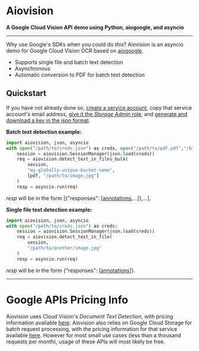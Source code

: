 # Aiovision
**A Google Cloud Vision API demo using Python, aiogoogle, and asyncio**
****
Why use Google's SDKs when you could do *this*? Aiovision is an asyncio demo for Google Cloud Vision OCR based on [aiogoogle](https://aiogoogle.readthedocs.io/en/latest/).  

- Supports single file and batch text detection
- Asynchronous
- Automatic conversion to PDF for batch text detection

## Quickstart
If you have not already done so, [create a service account](https://cloud.google.com/iam/docs/creating-managing-service-accounts#creating), copy that service account's email address, [give it the *Storage Admin* role](https://cloud.google.com/iam/docs/granting-changing-revoking-access#access-control-via-console), and [generate and download a key in the json format](https://cloud.google.com/iam/docs/creating-managing-service-account-keys).

**Batch text detection example:**
```python
import aiovision, json, asyncio
with open("/path/to/creds.json") as creds, open("/path/to/pdf.pdf","rb") as pdf:
    session = aiovision.SessionManager(json.load(creds))
    req = aiovision.detect_text_in_files_bulk(
        session,
        "my-globally-unique-bucket-name",
        [pdf, "/path/to/image.jpg"]
    )
    resp = asyncio.run(req)
```
*resp* will be in the form [{"responses": [[annotations](https://cloud.google.com/vision/docs/reference/rest/v1/AnnotateImageResponse),...]},...].

**Single file text detection example:**
```python
import aiovision, json, asyncio
with open("/path/to/creds.json") as creds:
    session = aiovision.SessionManager(json.load(creds))
    req = aiovision.detect_text_in_file(
        session,
        "/path/to/another/image.jpg"
    )
    resp = asyncio.run(req)
```
*resp* will be in the form {"responses": [[annotations](https://cloud.google.com/vision/docs/reference/rest/v1/AnnotateImageResponse)]}.
****
# Google APIs Pricing Info
Aiovision uses Cloud Vision's *Document Text Detection*, with pricing information available [here](https://cloud.google.com/vision/pricing). Aiovision also relies on Google Cloud Storage for batch request processing, with the pricing information for that service available [here](https://cloud.google.com/storage/pricing). However for most small use cases (less than a thousand requests per month), usage of these APIs will most likely be free.
